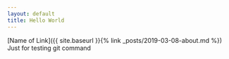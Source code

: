 ```yaml
---
layout: default
title: Hello World
---
```



[Name of Link]({{ site.baseurl }}{% link _posts/2019-03-08-about.md %})
Just for testing git command
